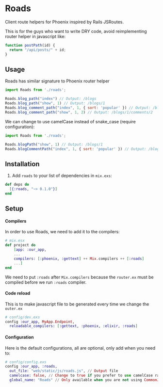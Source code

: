 # Roads

Client route helpers for Phoenix inspired by Rails JSRoutes.

This is for the guys who want to write DRY code, avoid reimplementing router helper in javascript like:

```js
function postPath(id) {
  return "/api/posts/" + id;
}
```

## Usage
Roads has similar signature to Phoenix router helper

```js
import Roads from './roads';

Roads.blog_path("index") // Output: /blogs
Roads.blog_path("show", 1) // Output: /blogs/1
Roads.blog_comment_path("index", 1, { sort: 'popular' }) // Output: /blogs/1/comments?sort=popular
Roads.blog_comment_path("show", 1, 2) // Output: /blogs/1/comments/2
```

We can change to use camelCase instead of snake_case (require configuration):

```js
import Roads from './roads';

Roads.blogPath("show", 1) // Output: /blogs/1
Roads.blogCommentPath("index", 1, { sort: 'popular' }) // Output: /blogs/1/comments?sort=popular
```

## Installation

  1. Add `roads` to your list of dependencies in `mix.exs`:

  ```elixir
  def deps do
    [{:roads, "~> 0.1.0"}]
  end
  ```
  
## Setup

#### Compilers
In order to use Roads, we need to add it to the compilers:

```elixir
# mix.esx
def project do
    [app: :our_app,
    ...
    compilers: [:phoenix, :gettext] ++ Mix.compilers ++ [:roads]
    ...]
end
```

We need to put `:roads` after `Mix.compilers` because the `router.ex` must be compiled before we run `:roads` compiler.

#### Code reload
This is to make javascript file to be generated every time we change the `outer.ex`

```elixir
# config/dev.exs
config :our_app, MyApp.Endpoint,
  reloadable_compilers: [:gettext, :phoenix, :elixir, :roads]
```

#### Configuration
Here is the default configurations, all are optional, only add when you need to:
```elixir
# config/config.exs
config :our_app, :roads,
  out_file: "web/static/js/roads.js", // Output file
  camelcase: false, // Change to true if you prefer to use camelCase rather than snake_case
  global_name: "Roads" // Only available when you are not using CommonJS or RequireJS
```

